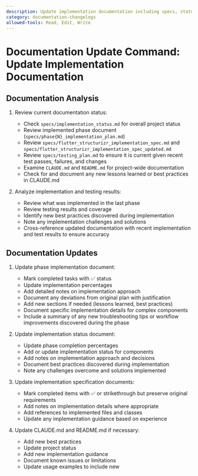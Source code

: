 ```yaml
---
description: Update implementation documentation including specs, status, and best practices
category: documentation-changelogs
allowed-tools: Read, Edit, Write
---
```


# Documentation Update Command: Update Implementation Documentation

## Documentation Analysis

1. Review current documentation status:
   - Check `specs/implementation_status.md` for overall project status
   - Review implemented phase document (`specs/phase{N}_implementation_plan.md`)
   - Review `specs/flutter_structurizr_implementation_spec.md` and `specs/flutter_structurizr_implementation_spec_updated.md`
   - Review `specs/testing_plan.md` to ensure it is current given recent test passes, failures, and changes
   - Examine `CLAUDE.md` and `README.md` for project-wide documentation
   - Check for and document any new lessons learned or best practices in CLAUDE.md

2. Analyze implementation and testing results:
   - Review what was implemented in the last phase
   - Review testing results and coverage
   - Identify new best practices discovered during implementation
   - Note any implementation challenges and solutions
   - Cross-reference updated documentation with recent implementation and test results to ensure accuracy

## Documentation Updates

1. Update phase implementation document:
   - Mark completed tasks with ✅ status
   - Update implementation percentages
   - Add detailed notes on implementation approach
   - Document any deviations from original plan with justification
   - Add new sections if needed (lessons learned, best practices)
   - Document specific implementation details for complex components
   - Include a summary of any new troubleshooting tips or workflow improvements discovered during the phase

2. Update implementation status document:
   - Update phase completion percentages
   - Add or update implementation status for components
   - Add notes on implementation approach and decisions
   - Document best practices discovered during implementation
   - Note any challenges overcome and solutions implemented

3. Update implementation specification documents:
   - Mark completed items with ✅ or strikethrough but preserve original requirements
   - Add notes on implementation details where appropriate
   - Add references to implemented files and classes
   - Update any implementation guidance based on experience

4. Update CLAUDE.md and README.md if necessary:
   - Add new best practices
   - Update project status
   - Add new implementation guidance
   - Document known issues or limitations
   - Update usage examples to include new